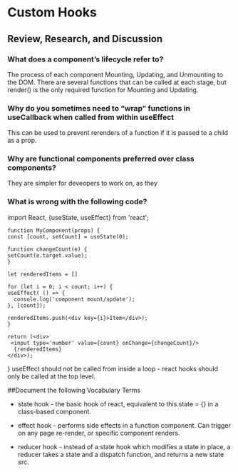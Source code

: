 # Custom Hooks

## Review, Research, and Discussion
### What does a component’s lifecycle refer to?
The process of each component Mounting, Updating, and Unmounting to the DOM. There are several functions that can be called at each stage, but render() is the only required function for Mounting and Updating.

### Why do you sometimes need to “wrap” functions in useCallback when called from within useEffect
This can be used to prevent rerenders of a function if it is passed to a child as a prop.

### Why are functional components preferred over class components?
They are simpler for deveopers to work on, as they

### What is wrong with the following code?
import React, {useState, useEffect} from 'react';

    function MyComponent(props) {
    const [count, setCount] = useState(0);

    function changeCount(e) {
    setCount(e.target.value);
    }

    let renderedItems = []

    for (let i = 0; i < count; i++) {
    useEffect( () => {
      console.log('component mount/update');
    }, [count]);

    renderedItems.push(<div key={i}>Item</div>);
    }

    return (<div>
     <input type='number' value={count} onChange={changeCount}/>
      {renderedItems}
    </div>);
}
useEffect should not be called from inside a loop - react hooks should only be called at the top level.

##Document the following Vocabulary Terms
* state hook - the basic hook of react, equivalent to this.state = {} in a class-based component.

* effect hook - performs side effects in a function component. Can trigger on any page re-render, or specific component renders.

* reducer hook - instead of a state hook which modifies a state in place, a reducer takes a state and a dispatch function, and returns a new state src.

